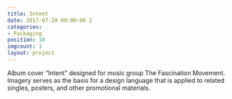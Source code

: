```yaml
---
title: Intent
date: 2017-07-20 00:00:00 Z
categories:
- Packaging
position: 10
imgcount: 1
layout: project
---
```


Album cover “Intent” designed for music group The Fascination Movement. Imagery serves as the basis for a design language that is applied to related singles, posters, and other promotional materials.
